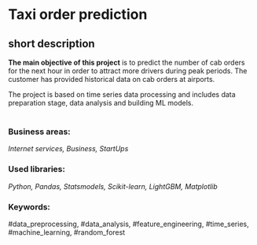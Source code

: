 # Taxi order prediction
## short description

**The main objective of this project** is to predict the number of cab orders for the next hour in order to attract more drivers during peak periods. The customer has provided historical data on cab orders at airports. 

The project is based on time series data processing and includes data preparation stage, data analysis and building ML models. <br><br>

### Business areas:
*Internet services, Business, StartUps*

### Used libraries:
*Python, Pandas, Statsmodels, Scikit-learn, LightGBM, Matplotlib*

### Keywords:
#data_preprocessing, #data_analysis, #feature_engineering, #time_series, #machine_learning, #random_forest
